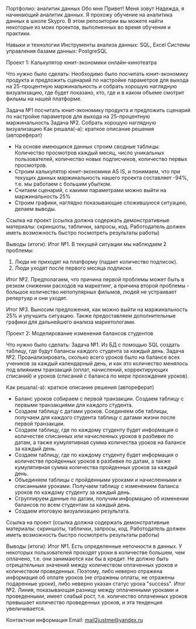Портфолио: аналитик данных
Обо мне
Привет! Меня зовут Надежда, я начинающий аналитик данных. Я прохожу обучение на аналитика данных в школе Skypro. В этом репозитории вы можете найти некоторые из моих проектов, выполненных во время обучения и практики.

Навыки и технологии
Инструменты анализа данных: SQL, Excel
Системы управления базами данных: PostgreSQL

Проект 1: Калькулятор юнит-экономики онлайн-кинотеатра

Что нужно было сделать:
Необходимо было посчитать юнит-экономику продукта и предложить сценарий по настройке параметров для выхода на 25-процентную маржинальность и собрать хорошую наглядную визуализацию, где будет показано, кто, где и в каком объеме смотрит фильмы на нашей платформе.
 
Задача №1 посчитать юнит-экономику продукта и предложить сценарий по настройке параметров для выхода на 25-процентную маржинальность
Задача №2. Собрать хорошую наглядную визуализацию
Как решала(-а): краткое описание решения (автореферат)
- На основе имеющихся данных строим сводные таблицы: Количество просмотров каждый месяц, число уникальных пользователей, количество новых подписчиков, количество первых просмотров.
- Строим калькулятор юнит-экономики AS IS, и понимаем, что при текущих данных маржинальность нашего проекта составляет -94%, т.е. мы работаем с большим убытком.
- Считаем сценарий, с какими параметрами можно выйти на маржинальность 25%
- Строим графики, наглядно показывающие сложившуюся ситуацию, делаем выводы. 

Ссылка на проект (ссылка должна содержать демонстративные материалы: скриншоты, таблички, запросы, код. Работодатель должен иметь возможность быстро посмотреть результаты работы) 

Выводы (итоги):
Итог №1. В текущей ситуации мы наблюдаем 2 проблемы:						
1) Люди не приходят на платформу (падает количество подписок).				
2) Люди уходят после первого месяца подписки.

Итог №2. Предполагаем, что причина первой проблемы может быть в 	резком снижении расходов на маркетинг, а причина второй проблемы - большое количество непопулярных фильмов, людей не устраивает репертуар и они уходят.

Итог №3. Выносим предложения, как можно выйти на маржинальность 25% и улучшить ситуацию. Также предоставляем дополнительные графики для дальнейшего анализа маркетологами.	 

Проект 2: Моделирование изменения балансов студентов

Что нужно было сделать:
Задача №1. Из БД с помощью SQL создать таблицу, где будут балансы каждого студента за каждый день.
Задача №2. Проанализировать, сколько всего уроков было на балансе всех учеников за каждый календарный день, и как это количество менялось под влиянием транзакций (оплат, начислений, корректирующих списаний) и уроков (списаний с баланса по мере прохождения уроков).

Как решала(-а): краткое описание решения (автореферат)
- Баланс уроков собираем с первой транзакции. Создаем таблицу с первыми транзакциями для каждого студента.
- Создаем таблицу с датами уроков. Соединяем обе таблицы, получаем для каждого студента таблицу с датами жизни после первой транзакции.
- Создаем таблицу, где по каждому студенту будет информация о количестве списанных или начисленных уроков в разбивке по датам, а также кумулятивная сумма количества уроков на балансе за каждый день.
- Создаем таблицу, где по каждому студенту будет информация о количестве пройденных уроков в разбивке по датам, а также кумулятивная сумма количества пройденных уроков за каждый день.
- Объединяем таблицы с пройденными уроками и начисленными и списанными уроками. Получаем таблицу с изменением баланса уроков по каждому студенту за каждый день.
- Сгруппируем данные по датам, получим информацию об изменении балансов по всем студентам за каждый день.
- Создаем итоговую визуализацию результата.

Ссылка на проект (ссылка должна содержать демонстративные материалы: скриншоты, таблички, запросы, код. Работодатель должен иметь возможность быстро посмотреть результаты работы)

Выводы (итоги):
Итог №1. Есть определенные неточности в данных. У некоторых пользователей проходят уроки в количестве большем, чем оплачено, т.е. они занимаются как бы в кредит. Не должно быть отрицательных значений между количеством оплаченных уроков и количеством проведенных. Поэтому, либо неверно отражена информация об оплате уроков (не отражены оплаты, не отражены подаренные уроки), либо неверно указан статус урока "success". 
Итог №2. Линия, показывающая разницу между оплаченными уроками и проведенными, имеет слабый рост, т.е. количество оплаченных уроков превышает количество проведенных уроков, и эта тенденция увеличивается.

Контактная информация
Email: mail2justme@yandex.ru

